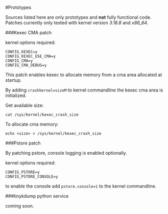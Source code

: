#Prototypes

Sources listed here are only prototypes and __not__ fully functional code. Patches currently only tested with kernel version _3.18.8_ and _x86_64_.

###Kexec CMA patch

kernel options required:

    CONFIG_KEXEC=y
    CONFIG_KEXEC_USE_CMA=y
    CONFIG_CMA=y
    CONFIG_CMA_DEBUG=y
    
This patch enables kexec to allocate memory from a cma area allocated at startup.

By adding `crashkernel=sizeM` to kernel commandline the kexec cma area is initialized.

Get available size:

    cat /sys/kernel/kexec_crash_size
    
To allocate cma memory:

    echo <size> > /sys/kernel/kexec_crash_size
    


###Pstore patch

By patching pstore, console logging is enabled optionally.

kernel options required:

    CONFIG_PSTORE=y
    CONFIG_PSTORE_CONSOLE=y
    
to enable the console add `pstore.console=1` to the kernel commandline.


###tinykdump python service

coming soon.

    




